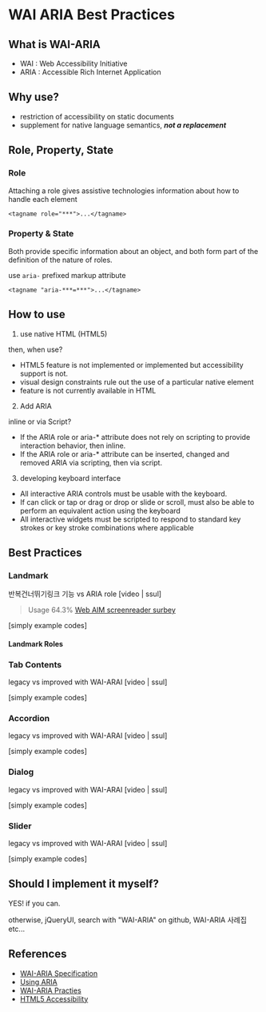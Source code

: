 # WAI ARIA Best Practices

## What is WAI-ARIA
  - WAI : Web Accessibility Initiative
  - ARIA : Accessible Rich Internet Application


## Why use?
  - restriction of accessibility on static documents
  - supplement for native language semantics, ***not a replacement***


## Role, Property, State

### Role
Attaching a role gives assistive technologies information about how to handle each element

`<tagname role="***">...</tagname>`

### Property & State
Both provide specific information about an object, and both form part of the definition of the 
nature of roles. 

use `aria-` prefixed markup attribute

`<tagname "aria-***=***">...</tagname>`

## How to use
1. use native HTML (HTML5)

  then, when use?

  - HTML5 feature is not implemented or implemented but accessibility support is not.
  - visual design constraints rule out the use of a particular native element
  - feature is not currently available in HTML

2. Add ARIA 

  inline or via Script?

  - If the ARIA role or aria-* attribute does not rely on scripting to provide interaction behavior,
    then inline.
  - If the ARIA role or aria-* attribute can be inserted, changed and removed ARIA via scripting,
    then via script.

3. developing keyboard interface

  - All interactive ARIA controls must be usable with the keyboard.
  - If can click or tap or drag or drop or slide or scroll, must also be able to perform an equivalent action using the keyboard
  - All interactive widgets must be scripted to respond to standard key strokes or key stroke combinations where applicable

## Best Practices

### Landmark
반복건너뛰기링크 기능 vs ARIA role [video | ssul]

> Usage 64.3% [Web AIM screenreader surbey](https://webaim.org/projects/screenreadersurvey6/)

[simply example codes]

#### Landmark Roles

### Tab Contents
legacy vs improved with WAI-ARAI [video | ssul]

[simply example codes]

### Accordion
legacy vs improved with WAI-ARAI [video | ssul]

[simply example codes]

### Dialog
legacy vs improved with WAI-ARAI [video | ssul]

[simply example codes]

### Slider
legacy vs improved with WAI-ARAI [video | ssul]

[simply example codes]


## Should I implement it myself?

YES! if you can.

otherwise, jQueryUI, search with "WAI-ARIA" on github, WAI-ARIA 사례집 etc...

## References
- [WAI-ARIA Specification](https://www.w3.org/TR/wai-aria/)
- [Using ARIA](https://www.w3.org/TR/using-aria)
- [WAI-ARIA Practies](https://www.w3.org/TR/wai-aria-practices)
- [HTML5 Accessibility](http://www.html5accessibility.com/)